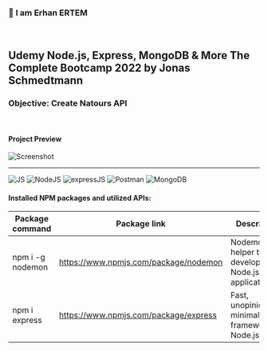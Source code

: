 ### 👋 **I am Erhan ERTEM**

&emsp;

## Udemy Node.js, Express, MongoDB & More The Complete Bootcamp 2022 by Jonas Schmedtmann

### **Objective:** Create Natours API

&emsp;

<!-- #### Link to Project &rarr; [Natours-App](https://natours-app-erhan-ertem.heroku.app) -->

#### Project Preview

![Screenshot](screenshot.gif)

---

![JS](https://img.shields.io/badge/JavaScript-323330?style=for-the-badge&logo=javascript&logoColor=F7DF1E) ![NodeJS](https://img.shields.io/badge/Node.js-339933?style=for-the-badge&logo=nodedotjs&logoColor=white) ![expressJS](https://img.shields.io/badge/Express.js-000000?style=for-the-badge&logo=express&logoColor=white) ![Postman](https://img.shields.io/badge/Postman-FF6C37?style=for-the-badge&logo=Postman&logoColor=white) ![MongoDB](https://img.shields.io/badge/MongoDB-4EA94B?style=for-the-badge&logo=mongodb&logoColor=white)

#### Installed NPM packages and utilized APIs:

| Package command  | Package link                          | Description                                                         |
| ---------------- | ------------------------------------- | ------------------------------------------------------------------- |
| npm i -g nodemon | https://www.npmjs.com/package/nodemon | Nodemon is a helper tool for developing Node.js based applications. |
| npm i express    | https://www.npmjs.com/package/express | Fast, unopinionated, minimalist web framework for Node.js.          |

&emsp;
